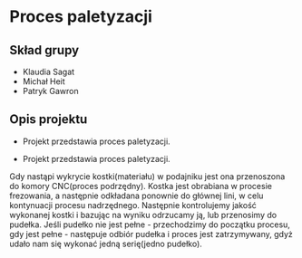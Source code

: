 # Proces paletyzacji
## Skład grupy
* Klaudia Sagat
* Michał Heit
* Patryk Gawron

## Opis projektu

- Projekt przedstawia proces paletyzacji. 
+ Projekt przedstawia proces paletyzacji. 

Gdy nastąpi wykrycie kostki(materiału) w podajniku jest ona przenoszona do komory CNC(proces podrzędny). Kostka jest obrabiana w procesie frezowania, a następnie odkładana ponownie do głównej lini, w celu kontynuacji procesu nadrzędnego. Następnie kontrolujemy jakość wykonanej kostki i bazując na wyniku odrzucamy ją, lub przenosimy do pudełka. Jeśli pudełko nie jest pełne - przechodzimy do początku procesu, gdy jest pełne - następuje odbiór pudełka i proces jest zatrzymywany, gdyż udało nam się wykonać jedną serię(jedno pudełko).
